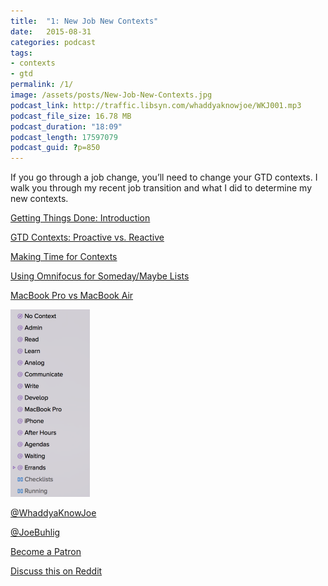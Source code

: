 ```yaml
---
title:  "1: New Job New Contexts"
date:   2015-08-31
categories: podcast
tags:
- contexts
- gtd
permalink: /1/
image: /assets/posts/New-Job-New-Contexts.jpg
podcast_link: http://traffic.libsyn.com/whaddyaknowjoe/WKJ001.mp3
podcast_file_size: 16.78 MB
podcast_duration: "18:09"
podcast_length: 17597079
podcast_guid: ?p=850
---
```


If you go through a job change, you’ll need to change your GTD contexts. I walk you through my recent job transition and what I did to determine my new contexts.

<!--more-->

[Getting Things Done: Introduction](http://joebuhlig.com/getting-things-done-introduction/)

[GTD Contexts: Proactive vs. Reactive](http://joebuhlig.com/gtd-contexts-proactive-vs-reactive/)

[Making Time for Contexts](http://joebuhlig.com/making-time-contexts/)

[Using Omnifocus for Someday/Maybe Lists](http://joebuhlig.com/making-time-contexts/)

[MacBook Pro vs MacBook Air](http://joebuhlig.com/macbook-pro-vs-macbook-air/)

<img class="left-image" src="/assets/posts_extra/Contexts.png" />

<div class="clear"></div>

[@WhaddyaKnowJoe](https://twitter.com/whaddyaknowjoe)

[@JoeBuhlig](https://twitter.com/JoeBuhlig)

[Become a Patron](http://joebuhlig.com/patron/)

[Discuss this on Reddit](https://www.reddit.com/r/joebuhlig/comments/3j4opo/1_new_job_new_contexts/)